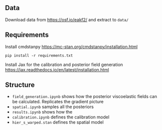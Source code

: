 ## Data
Download data from https://osf.io/eakf2/ and extract to ```data/```
## Requirements

Install cmdstanpy https://mc-stan.org/cmdstanpy/installation.html

`pip install -r requirements.txt`

Install Jax for the calibration and posterior field generation
https://jax.readthedocs.io/en/latest/installation.html

## Structure
* ```field_generation.ipynb``` shows how the posterior viscoelastic fields can be calculated. Replicates the gradient picture
* ```spatial.ipynb``` samples all the posteriors
* ```results.ipynb``` shows how the 
* ```calibration.ipynb``` defines the calibration model
* ```hier_s_warped.stan``` defines the spatial model